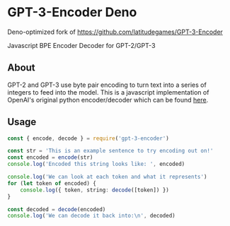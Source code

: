 # GPT-3-Encoder Deno

Deno-optimized fork of https://github.com/latitudegames/GPT-3-Encoder

Javascript BPE Encoder Decoder for GPT-2/GPT-3

## About

GPT-2 and GPT-3 use byte pair encoding to turn text into a series of integers to feed into the model. This is a javascript implementation of OpenAI's original python encoder/decoder which can be found [here](https://github.com/openai/gpt-2).

## Usage

```ts
const { encode, decode } = require('gpt-3-encoder')

const str = 'This is an example sentence to try encoding out on!'
const encoded = encode(str)
console.log('Encoded this string looks like: ', encoded)

console.log('We can look at each token and what it represents')
for (let token of encoded) {
	console.log({ token, string: decode([token]) })
}

const decoded = decode(encoded)
console.log('We can decode it back into:\n', decoded)
```
